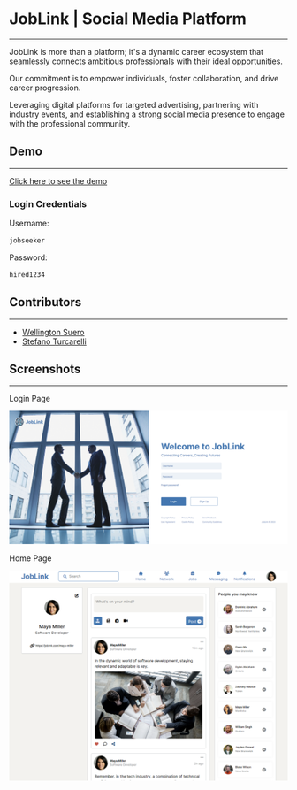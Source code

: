 # JobLink | Social Media Platform

---

JobLink is more than a platform; it's a dynamic career ecosystem that
seamlessly connects ambitious professionals with their ideal opportunities.

Our commitment is to empower individuals, foster collaboration, and drive
career progression.

Leveraging digital platforms for targeted advertising, partnering with
industry events, and establishing a strong social media presence to engage
with the professional community.

## Demo

---

[Click here to see the demo](https://stefanoturcarelli.github.io/social-media-platform/)

### Login Credentials

Username:

```txt
jobseeker
```

Password:

```txt
hired1234
```

## Contributors

---

- [Wellington Suero](https://github.com/Wellfc)
- [Stefano Turcarelli](https://github.com/stefanoturcarelli)

## Screenshots

---

Login Page

![Login Page](./assets/media/screenshots/image.png)

Home Page

![Home Page](./assets/media/screenshots/image-1.png)
